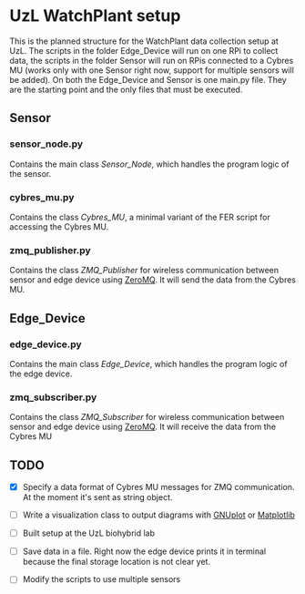 # UzL WatchPlant setup

This is the planned structure for the WatchPlant data collection setup at UzL. The scripts in the folder Edge_Device will run on one RPi to collect data, the scripts in the folder Sensor will run on RPis connected to a Cybres MU (works only with one Sensor right now, support for multiple sensors will be added). On both the Edge_Device and Sensor is one main.py file. They are the starting point and the only files that must be executed.

## Sensor
### sensor_node.py
Contains the main class *Sensor_Node*, which handles the program logic of the sensor.
### cybres_mu.py
Contains the class *Cybres_MU*, a minimal variant of the FER script for accessing the Cybres MU.
### zmq_publisher.py
Contains the class *ZMQ_Publisher* for wireless communication between sensor and edge device using [ZeroMQ](https://zeromq.org). It will send the data from the Cybres MU.

## Edge_Device 
### edge_device.py
Contains the main class *Edge_Device*, which handles the program logic of the edge device.
### zmq_subscriber.py
Contains the class *ZMQ_Subscriber* for wireless communication between sensor and edge device using [ZeroMQ](https://zeromq.org). It will receive the data from the Cybres MU

## TODO
- [x] Specify a data format of Cybres MU messages for ZMQ communication. At the moment it's sent as string object.
- [ ] Write a visualization class to output diagrams with [GNUplot](http://gnuplot.info) or [Matplotlib](https://matplotlib.org/)
- [ ] Built setup at the UzL biohybrid lab
- [ ] Save data in a file. Right now the edge device prints it in terminal because the final storage location is not clear yet.
- [ ] Modify the scripts to use multiple sensors


